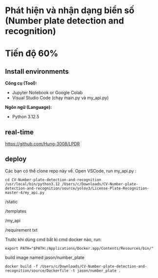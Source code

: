 # Phát hiện và nhận dạng biển số (Number plate detection and recognition)
# Tiến độ 60%
 ## Install environments
**Công cụ (Tool):**<br>
* Jupyter Notebook or Google Colab
* Visual Studio Code (chạy main.py và my_api.py)

**Ngôn ngữ (Language):**<br>
* Python 3.12.5

## real-time
https://github.com/Hung-3008/LPDR


## deploy
Các bạn có thể clone repo này về. Open VSCode, run my_api.py :
```
cd CV-Number-plate-detection-and-recognition
/usr/local/bin/python3.12 /Users/c/Downloads/CV-Number-plate-detection-and-recognition/source/yolov3/License-Plate-Recognition-master-4/my_api.py
```
/static

/templates

/my_api

/requirement txt

Trước khi dùng cmd bất kì cmd docker nào, run:
```
export PATH="$PATH:/Applications/Docker.app/Contents/Resources/bin/"
```

build image named jason/number_plate
```
docker build -f /Users/c/Downloads/CV-Number-plate-detection-and-recognition/source/Dockerfile -t jason/number_plate .
```

